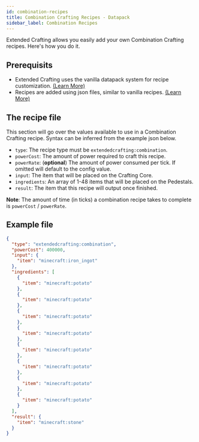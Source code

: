 ```yaml
---
id: combination-recipes
title: Combination Crafting Recipes - Datapack
sidebar_label: Combination Recipes
---
```


Extended Crafting allows you easily add your own Combination Crafting recipes. Here's how you do it.

## Prerequisits
- Extended Crafting uses the vanilla datapack system for recipe customization. [(Learn More)](https://minecraft.gamepedia.com/Data_pack)
- Recipes are added using json files, similar to vanilla recipes. [(Learn More)](https://minecraft.gamepedia.com/Recipe)

## The recipe file
This section will go over the values available to use in a Combination Crafting recipe. Syntax can be inferred from the example json below.
- `type`: The recipe type must be `extendedcrafting:combination`.
- `powerCost`: The amount of power required to craft this recipe.
- `powerRate`: (**optional**) The amount of power consumed per tick. If omitted will default to the config value.
- `input`: The item that will be placed on the Crafting Core.
- `ingredients`: An array of 1-48 items that will be placed on the Pedestals.
- `result`: The item that this recipe will output once finished.

**Note**: The amount of time (in ticks) a combination recipe takes to complete is `powerCost` / `powerRate`.

## Example file
```json
{
  "type": "extendedcrafting:combination",
  "powerCost": 400000,
  "input": {
    "item": "minecraft:iron_ingot"
  },
  "ingredients": [
    {
      "item": "minecraft:potato"
    },
    {
      "item": "minecraft:potato"
    },
    {
      "item": "minecraft:potato"
    },
    {
      "item": "minecraft:potato"
    },
    {
      "item": "minecraft:potato"
    },
    {
      "item": "minecraft:potato"
    },
    {
      "item": "minecraft:potato"
    },
    {
      "item": "minecraft:potato"
    }
  ],
  "result": {
    "item": "minecraft:stone"
  }
}
```
